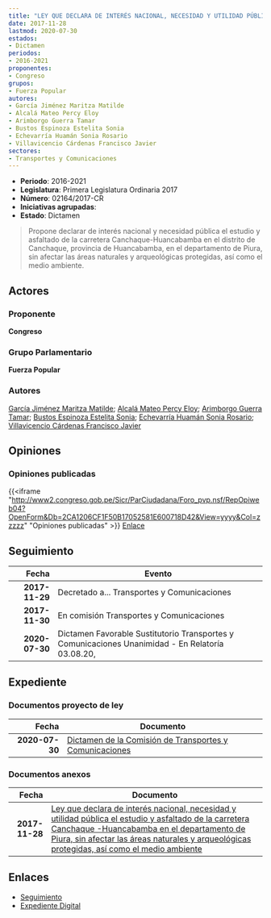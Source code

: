 ```yaml
---
title: "LEY QUE DECLARA DE INTERÉS NACIONAL, NECESIDAD Y UTILIDAD PÚBLICA EL ESTUDIO Y ASFALTADO DE LA CARRETERA CANCHAQUE-HUANCABAMBA EN EL DEPARTAMENTO DE PIURA SIN AFECTAR LAS ÁREAS NATURALES Y ARQUEOLÓGICAS PROTEGIDAS, ASÍ COMO EL MEDIO AMBIENTE"
date: 2017-11-28
lastmod: 2020-07-30
estados:
- Dictamen
periodos:
- 2016-2021
proponentes:
- Congreso
grupos:
- Fuerza Popular
autores:
- García Jiménez Maritza Matilde
- Alcalá Mateo Percy Eloy
- Arimborgo Guerra Tamar
- Bustos Espinoza Estelita Sonia
- Echevarría Huamán Sonia Rosario
- Villavicencio Cárdenas Francisco Javier
sectores:
- Transportes y Comunicaciones
---
```

- **Periodo**: 2016-2021
- **Legislatura**: Primera Legislatura Ordinaria 2017
- **Número**: 02164/2017-CR
- **Iniciativas agrupadas**: 
- **Estado**: Dictamen

> Propone declarar de interés nacional y necesidad pública el estudio y asfaltado de la carretera Canchaque-Huancabamba en el distrito de Canchaque, provincia de Huancabamba, en el departamento de Piura, sin afectar las áreas naturales y arqueológicas protegidas, así como el medio ambiente.


## Actores

### Proponente

**Congreso**

### Grupo Parlamentario

**Fuerza Popular**

### Autores

[García Jiménez Maritza Matilde](mailto:mailto:mgarciaj@congreso.gob.pe); [Alcalá Mateo Percy Eloy](mailto:mailto:palcala@congreso.gob.pe); [Arimborgo Guerra Tamar](mailto:mailto:tarimborgo@congreso.gob.pe); [Bustos Espinoza Estelita Sonia](mailto:mailto:ebustos@congreso.gob.pe); [Echevarría Huamán Sonia Rosario](mailto:mailto:sechevarria@congreso.gob.pe); [Villavicencio Cárdenas Francisco Javier](mailto:mailto:fvillavicencio@congreso.gob.pe)

## Opiniones

### Opiniones publicadas

{{<iframe "http://www2.congreso.gob.pe/Sicr/ParCiudadana/Foro_pvp.nsf/RepOpiweb04?OpenForm&Db=2CA1206CF1F50B17052581E600718D42&View=yyyy&Col=zzzzz" "Opiniones publicadas" >}}
[Enlace](http://www2.congreso.gob.pe/Sicr/ParCiudadana/Foro_pvp.nsf/RepOpiweb04?OpenForm&Db=2CA1206CF1F50B17052581E600718D42&View=yyyy&Col=zzzzz)


## Seguimiento

| Fecha | Evento |
|------:|--------|
| **2017-11-29** | Decretado a... Transportes y Comunicaciones |
| **2017-11-30** | En comisión Transportes y Comunicaciones |
| **2020-07-30** | Dictamen Favorable Sustitutorio Transportes y Comunicaciones Unanimidad - En Relatoría 03.08.20, |

## Expediente

### Documentos proyecto de ley

| Fecha | Documento |
|------:|-----------|
| **2020-07-30** | [Dictamen de la Comisión de Transportes y Comunicaciones](http://www.leyes.congreso.gob.pe/Documentos/2016_2021/Dictamenes/Proyectos_de_Ley/02164DC23MAY20200730.pdf) |

### Documentos anexos

| Fecha | Documento |
|------:|-----------|
| **2017-11-28** | [Ley que declara de interés nacional, necesidad y utilidad pública el estudio y asfaltado de la carretera Canchaque -Huancabamba en el departamento de Piura, sin afectar las áreas naturales y arqueológicas protegidas, así como el medio ambiente](http://www.leyes.congreso.gob.pe/Documentos/2016_2021/Proyectos_de_Ley_y_de_Resoluciones_Legislativas/PL0216420171128.pdf) |

## Enlaces

- [Seguimiento](http://www2.congreso.gob.pe/Sicr/TraDocEstProc/CLProLey2016.nsf/f7fff46988ca05b1052578e100829cc7/df187656f8252af3052581e60070e0d9?OpenDocument)
- [Expediente Digital](http://www2.congreso.gob.pe/Sicr/TraDocEstProc/CLProLey2016.nsf/f7fff46988ca05b1052578e100829cc7/df187656f8252af3052581e60070e0d9?OpenDocument&Click=05257FB7005EB655.eb71d0cf91d8294e05256cdf006b5706/$Body/0.1C6C)

